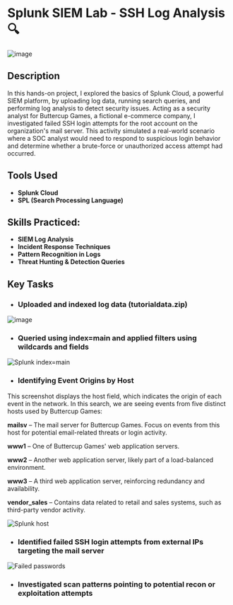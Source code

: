 # Splunk SIEM Lab - SSH Log Analysis 🔍

![image](https://github.com/user-attachments/assets/89d55743-da4d-48bf-a679-7d296c802c6d)


<h2>Description</h2>
In this hands-on project, I explored the basics of Splunk Cloud, a powerful SIEM platform, by uploading log data, running search queries, and performing log analysis to detect security issues.
Acting as a security analyst for Buttercup Games, a fictional e-commerce company, I investigated failed SSH login attempts for the root account on the organization's mail server. This activity simulated a real-world scenario where a SOC analyst would need to respond to suspicious login behavior and determine whether a brute-force or unauthorized access attempt had occurred.

<h2>Tools Used</h2>

- <b>Splunk Cloud</b> 
- <b>SPL (Search Processing Language)</b>


<h2>Skills Practiced: </h2>

- <b>SIEM Log Analysis</b>
- <b>Incident Response Techniques</b>
- <b>Pattern Recognition in Logs</b>
- <b>Threat Hunting & Detection Queries</b>

<h2>Key Tasks</h2>

- ### Uploaded and indexed log data (tutorialdata.zip)
![image](https://github.com/user-attachments/assets/987980ea-261b-46f1-9665-0094b97d2845)

  
- ### Queried using index=main and applied filters using wildcards and fields
![Splunk index=main](https://github.com/user-attachments/assets/5a995bd2-66cc-4185-a681-1fc6af1391ee)


- ### Identifying Event Origins by Host
  
This screenshot displays the host field, which indicates the origin of each event in the network. In this search, we are seeing events from five distinct hosts used by Buttercup Games:

<b>mailsv</b> – The mail server for Buttercup Games. Focus on events from this host for potential email-related threats or login activity.

<b>www1</b> – One of Buttercup Games' web application servers.

<b>www2</b> – Another web application server, likely part of a load-balanced environment.

<b>www3</b> – A third web application server, reinforcing redundancy and availability.

<b>vendor_sales</b> – Contains data related to retail and sales systems, such as third-party vendor activity.

![Splunk host](https://github.com/user-attachments/assets/6d66f586-51c1-492e-8328-7b0f25fc6736)


- ### Identified failed SSH login attempts from external IPs targeting the mail server
![Failed passwords](https://github.com/user-attachments/assets/00893df1-67f6-4f28-be7b-d72358b6800c)


- ### Investigated scan patterns pointing to potential recon or exploitation attempts


<br />

<!--
 ```diff
- text in red
+ text in green
! text in orange
# text in gray
@@ text in purple (and bold)@@
```
--!>
